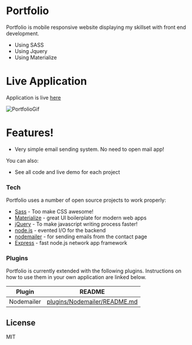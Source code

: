 # Portfolio
Portfolio is mobile responsive website displaying my skillset with front end development.
  -  Using SASS
  - Using Jquery
  - Using Materialize
# Live Application 
Application is live [here][df1]

![PortfolioGif](https://user-images.githubusercontent.com/49281765/69681559-4db90800-1063-11ea-9742-c339b956b142.gif)

# Features!

  - Very simple email sending system. No need to open mail app!

You can also:
  - See all code and live demo for each project



### Tech

Portfolio uses a number of open source projects to work properly:

* [Sass] - Too make CSS awesome!
* [Materialize] - great UI boilerplate for modern web apps
* [jQuery] - To make javascript writing process faster!
* [node.js] - evented I/O for the backend
* [nodemailer] - for sending emails from the contact page
* [Express] - fast node.js network app framework


### Plugins

Portfolio is currently extended with the following plugins. Instructions on how to use them in your own application are linked below.

| Plugin | README |
| ------ | ------ |
| Nodemailer | [plugins/Nodemailer/README.md][PlNm] |

License
----

MIT

   [SASS]: <https://sass-lang.com/>
   [node.js]: <http://nodejs.org>
   [Materialize]: <https://materializecss.com/>
   [jQuery]: <http://jquery.com>
   [NodeMailer]: <https://www.npmjs.com/package/nodemailer>
   [express]: <http://expressjs.com>
   [AngularJS]: <http://angularjs.org>
   [Gulp]: <http://gulpjs.com>

   [PlNm]: <https://github.com/nodemailer/nodemailer/blob/master/README.md>
   [df1]: <https://andy.iesd.com>
